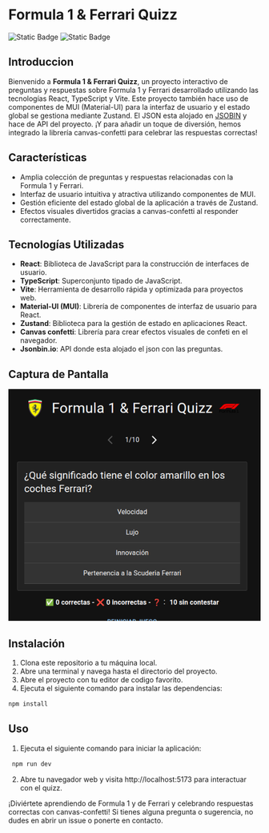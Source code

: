 # Formula 1 & Ferrari Quizz

![Static Badge](https://img.shields.io/badge/Status-En%20desarollo-green) ![Static Badge](https://img.shields.io/badge/TypeScript-v5.0.2-%232F74C0)

## Introduccion

Bienvenido a **Formula 1 & Ferrari Quizz**, un proyecto interactivo de preguntas y respuestas sobre Formula 1 y Ferrari desarrollado utilizando las tecnologías React, TypeScript y Vite. Este proyecto también hace uso de componentes de MUI (Material-UI) para la interfaz de usuario y el estado global se gestiona mediante Zustand. El JSON esta alojado en [JSOBIN](http://https://jsonbin.io/) y hace de API del proyecto. ¡Y para añadir un toque de diversión, hemos integrado la librería canvas-confetti para celebrar las respuestas correctas!

## Características

- Amplia colección de preguntas y respuestas relacionadas con la Formula 1 y Ferrari.
- Interfaz de usuario intuitiva y atractiva utilizando componentes de MUI.
- Gestión eficiente del estado global de la aplicación a través de Zustand.
- Efectos visuales divertidos gracias a canvas-confetti al responder correctamente.

## Tecnologías Utilizadas

- **React**: Biblioteca de JavaScript para la construcción de interfaces de usuario.
- **TypeScript**: Superconjunto tipado de JavaScript.
- **Vite**: Herramienta de desarrollo rápida y optimizada para proyectos web.
- **Material-UI (MUI)**: Librería de componentes de interfaz de usuario para React.
- **Zustand**: Biblioteca para la gestión de estado en aplicaciones React.
- **Canvas confetti**: Librería para crear efectos visuales de confeti en el navegador.
- **Jsonbin.io**: API donde esta alojado el json con las preguntas.

## Captura de Pantalla

![Pregunta](/public/Captura.png)

## Instalación

1. Clona este repositorio a tu máquina local.
2. Abre una terminal y navega hasta el directorio del proyecto.
3. Abre el proyecto con tu editor de codigo favorito.
4. Ejecuta el siguiente comando para instalar las dependencias:

```bash
npm install
```

## Uso

1. Ejecuta el siguiente comando para iniciar la aplicación:

```bash
 npm run dev
```

2. Abre tu navegador web y visita http://localhost:5173 para interactuar con el quizz.

¡Diviértete aprendiendo de Formula 1 y de Ferrari y celebrando respuestas correctas con canvas-confetti! Si tienes alguna pregunta o sugerencia, no dudes en abrir un issue o ponerte en contacto.
